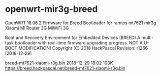 # openwrt-mir3g-breed
OpenWRT 18.06.2 Firmware for Breed Bootloader for ramips mt7621 mir3g Xiaomi Mi Router 3G MiWiFi 3G

Boot and Recovery Environment for Embedded Devices (BREED)
A multi-task bootloader with real-time firmware upgrading progress.
NOT A U-BOOT MODIFICATION!
Copyright (C) 2018 HackPascal
Revision: r1266 [2018-12-29] 

breed-mt7621-xiaomi-r3g.bin	2018-12-29 18:02 	103K
https://breed.hackpascal.net/breed-mt7621-xiaomi-r3g.bin
